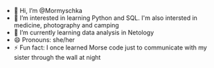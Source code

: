 - 👋 Hi, I’m @Mormyschka
- 👀 I’m interested in learning Python and SQL. I'm also intersted in medicine, photography and camping
- 🌱 I’m currently learning data analysis in Netology
- 😄 Pronouns: she/her
- ⚡ Fun fact: I once learned Morse code just to communicate with my sister through the wall at night 



<!---
Mormyschka/Mormyschka is a ✨ special ✨ repository because its `README.md` (this file) appears on your GitHub profile.
You can click the Preview link to take a look at your changes.
--->
